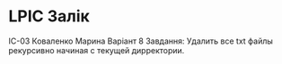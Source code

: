 # LPIC Залік
ІС-03 Коваленко Марина                   Варіант 8                  Завдання: Удалить все txt файлы рекурсивно начиная с текущей дирректории.
